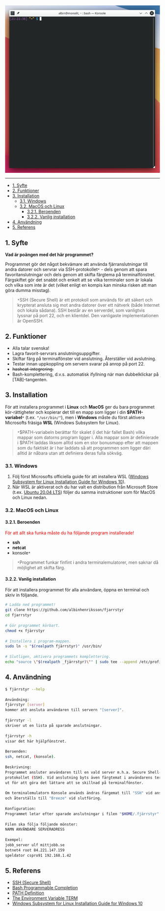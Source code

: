 ![](fjärrstyr.gif)

---
- [1. Syfte](#1-syfte)
- [2. Funktioner](#2-funktioner)
- [3. Installation](#3-installation)
  - [3.1. Windows](#31-windows)
  - [3.2. MacOS och Linux](#32-macos-och-linux)
    - [3.2.1. Beroenden](#321-beroenden)
    - [3.2.2. Vanlig installation](#322-vanlig-installation)
- [4. Användning](#4-användning)
- [5. Referens](#5-referens)

## 1. Syfte
__Vad är poängen med det här programmet?__

Programmet gör det något bekvämare att använda fjärranslutningar till andra datorer och servrar via SSH-protokollet`*` - dels genom att spara favoritanslutningar och dels genom att skifta färgtema på terminalfönstret. Färgskiftet gör det snabbt och enkelt att se vilka terminaler som är lokala och vilka som inte är det (vilket enligt en kompis kan minska risken att man göra dumma misstag).

>`*`SSH (Secure Shell) är ett protokoll som används för att säkert  och krypterat ansluta sig mot andra datorer över ett nätverk (både Internet och lokala sådana). SSH består av en serverdel, som vanligtvis lyssnar på port 22, och en klientdel. Den vanligaste implementationen är OpenSSH.

## 2. Funktioner
+ Alla talar svenska!
+ Lagra favorit-servrars anslutningsuppgifter.
+ Skiftar färg på terminalfönster vid anslutning. Återställer vid avslutning.
+ Testar innan uppkoppling om servern svarar på anrop på port 22.
+ ~~hashcat-integrering.~~
+ Bash-komplettering, d.v.s. automatisk ifyllning när man dubbelklickar på [TAB]-tangenten.

## 3. Installation
För att installera programmet i **Linux** och **MacOS** ger du bara programmet kör-rättigheter och kopierar det till en mapp som ligger i din __$PATH-variabel__`*` (t.ex. `"/usr/bin/"`), men i **Windows** måste du först aktivera Microsofts fräsiga **WSL** (Windows Subsystem for Linux).

>`*`$PATH-variabeln berättar för skalet (i det här fallet Bash) vilka mappar som datorns program ligger i. Alla mappar som är definierade i $PATH laddas liksom alltid som en stor bonusmapp efter att mappen som du faktiskt är i har laddats så att programmen som ligger däri alltid är nåbara utan att definiera deras fulla sökväg.

### 3.1. Windows
1. Följ först Microsofts officiella guide för att installera WSL ([Windows Subsystem for Linux Installation Guide for Windows 10](https://docs.microsoft.com/en-us/windows/wsl/install-win10)).
2. När WSL är aktiverat och du har valt en distribution från Microsoft Store (t.ex. [Ubuntu 20.04 LTS](https://www.microsoft.com/sv-se/p/ubuntu-2004-lts/9n6svws3rx71?rtc=1&activetab=pivot:overviewtab)) följer du samma instruktioner som för MacOS och Linux nedan.

### 3.2. MacOS och Linux
#### 3.2.1. Beroenden
<span style="color:red">För att allt ska funka måste du ha följande program installerade!</span>

+ **ssh**
+ **netcat**
+ konsole`*`

>`*`Programmet funkar finfint i andra terminalemulatorer, men saknar då möjlighet att skifta färg.

#### 3.2.2. Vanlig installation
För att installera programmet för alla användare, öppna en terminal och skriv in följande.

``` bash
# Ladda ned programmet!
git clone https://github.com/albinhenriksson/fjarrstyr
cd fjarrstyr

# Gör programmet körbart.
chmod +x fjärrstyr

# Installera i program-mappen.
sudo ln -s "$(realpath fjärrstyr)" /usr/bin/

# Slutligen, aktivera programmets komplettering.
echo "source \"$(realpath _fjärrstyr)\"" | sudo tee --append /etc/profile
```

## 4. Användning
``` bash
$ fjärrstyr --help

Användning:
fjärrstyr [server]
kommer att ansluta användaren till servern "[server]".

fjärrstyr -l
skriver ut en lista på sparade anslutningar.

fjärrstyr -h
visar det här hjälpfönstret.

Beroenden:
ssh, netcat, (konsole).

Beskrivning:
Programmet ansluter användaren till en vald server m.h.a. Secure Shell-
protokollet (SSH). Vid anslutning byts även färgtemat i användarens terminal
ut för att göra det lättare att se skillnad på terminalfönster.

Om terminalemulatorn Konsole används ändras färgemat till "SSH" vid anslutning
och återställs till "Breeze" vid slutföring.

Konfiguration:
Programmet letar efter sparade anslutningar i filen "$HOME/.fjärrstyr".

Filen ska följa följande mönster:
NAMN ANVÄNDARE SERVERADRESS

Exempel:
jobb_server ulf mittjobb.se
botnet4 root 84.221.147.159
speldator cspro91 192.168.1.42
```

## 5. Referens
+ [SSH (Secure Shell)](https://sv.wikipedia.org/wiki/Secure_Shell)
+ [Bash Programmable Completion](https://www.gnu.org/software/bash/manual/bash.html#Programmable-Completion)
+ [PATH Definition](http://www.linfo.org/path_env_var.html)
+ [The Environment Variable TERM](https://www.gnu.org/software/gettext/manual/html_node/The-TERM-variable.html)
+ [Windows Subsystem for Linux Installation Guide for Windows 10](https://docs.microsoft.com/en-us/windows/wsl/install-win10)
